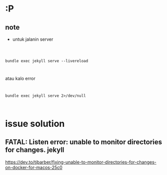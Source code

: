 #  :P


## note 
- untuk jalanin server 
<code>

bundle exec jekyll serve --livereload

</code>

atau kalo error
<code>

bundle exec jekyll serve 2>/dev/null

</code>


# issue solution 
##  FATAL: Listen error: unable to monitor directories for changes. jekyll
https://dev.to/tjbarber/fixing-unable-to-monitor-directories-for-changes-on-docker-for-macos-25c0